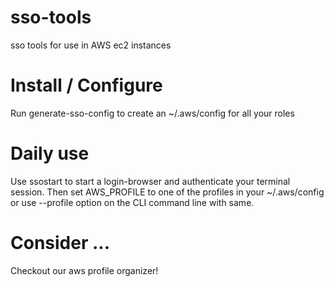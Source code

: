 # sso-tools
sso tools for use in AWS ec2 instances

# Install / Configure

Run generate-sso-config to create an ~/.aws/config for all your roles

# Daily use

Use ssostart to start a login-browser and authenticate your terminal session.
Then set AWS_PROFILE to one of the profiles in your ~/.aws/config
or use --profile option on the CLI command line with same.

# Consider ...

Checkout our aws profile organizer!

